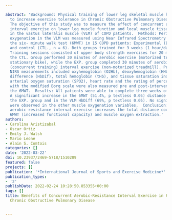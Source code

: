 ---
abstract: 'Background: Physical training of lower leg skeletal muscle has been shown
  to increase exercise tolerance in Chronic Obstructive Pulmonary Disease (COPD) patients.
  The objective of this study was to measure the effect of concurrent aerobic-resistance
  interval exercise on lower leg muscle function and local muscle tissue oxygenation
  in the vastus lateralis muscle (VLM) of COPD patients.  Methods: Peripheral muscle
  oxygenation in the VLM was measured using Near Infrared Spectrometry (NIRS) during
  the six- minute walk test (6MWT) in 15 COPD patients: Experimental (EXP., n = 9)
  and control (CTL., n = 6). Both groups trained for 3 weeks (1 hour/day and 5 days/week).
  Training sessions consisted of upper body strength exercises for 20 minutes. Next,
  the CTL. Group performed 30 minutes of aerobic exercise (motorized treadmill or
  stationary bike), while the EXP. group completed 30 minutes of aerobic-resistance
  (concurrent training) interval exercise (non-motorized treadmill). Pre and post-intervention
  NIRS measurements included oxyhemoglobin (O2Hb), deoxyhemoglobin (HHb), hemoglobin
  difference (HbDif), total hemoglobin (tHb), and tissue saturation index (TSI). Systemic
  arterial oxygen saturation (SPO2), heart rate and the rating of perceived exertion
  with the modified Borg scale were also measured pre and post-intervention during
  the 6MWT.  Results: All patients were able to complete three weeks of training.
  A significant increase in the 6MWT (51.4%, p textless 0.05) distance was noted in
  the EXP. group and in the VLM HbDiff (69%, p textless 0.05). No significant differences
  were observed in the other muscle oxygenation variables.  Conclusion: Concurrent
  aerobic-resistance interval exercise increases the total distance covered at the
  6MWT (increased functional capacity) and muscle oxygen extraction.'
authors:
- Carolina Aristizabal
- Oscar Ortiz
- Emily J. Walsh
- Mario Leone
- Alain S. Comtois
categories: []
date: '2022-03-22'
doi: 10.23937/2469-5718/1510209
featured: false
projects: []
publication: '*International Journal of Sports and Exercise Medicine*'
publication_types:
- '2'
publishDate: 2022-02-24 10:28:50.853355+00:00
tags: []
title: Benefits of Concurrent Aerobic-Resistance Interval Exercise in Patients with
  Chronic Obstructive Pulmonary Disease

---
